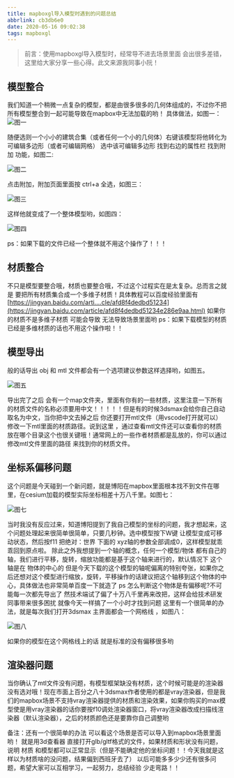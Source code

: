 ```yaml
---
title: mapboxgl导入模型时遇到的问题总结
abbrlink: cb3db6e0
date: 2020-05-16 09:02:38
tags: mapboxgl
---
```


> 前言：使用mapboxgl导入模型时，经常导不进去场景里面 会出很多差错，这里给大家分享一些心得。此文来源我同事小阮！

##  模型整合

我们知道一个稍微一点复杂的模型，都是由很多很多的几何体组成的，不过你不把所有模型整合到一起可能导致在mapbox中无法加载的哟！
具体做法，如图一：![图一](mapboxgl%E5%AF%BC%E5%85%A5%E6%A8%A1%E5%9E%8B%E6%97%B6%E9%81%87%E5%88%B0%E7%9A%84%E9%97%AE%E9%A2%98%E6%80%BB%E7%BB%93/1.png)

<!--more-->

随便选则一个小小的建筑合集（或者任何一个小的几何体）右键该模型将他转化为 可编辑多边形（或者可编辑网格）
选中该可编辑多边形 找到右边的属性栏 找到附加 功能，如图二:

![图二](mapboxgl%E5%AF%BC%E5%85%A5%E6%A8%A1%E5%9E%8B%E6%97%B6%E9%81%87%E5%88%B0%E7%9A%84%E9%97%AE%E9%A2%98%E6%80%BB%E7%BB%93/%E5%9B%BE%E4%BA%8C.png)

点击附加，附加页面里面按 ctrl+a 全选，如图三：

![图三](mapboxgl%E5%AF%BC%E5%85%A5%E6%A8%A1%E5%9E%8B%E6%97%B6%E9%81%87%E5%88%B0%E7%9A%84%E9%97%AE%E9%A2%98%E6%80%BB%E7%BB%93/%E5%9B%BE%E4%B8%89.png)

这样他就变成了一个整体模型哟，如图四：

![图四](mapboxgl%E5%AF%BC%E5%85%A5%E6%A8%A1%E5%9E%8B%E6%97%B6%E9%81%87%E5%88%B0%E7%9A%84%E9%97%AE%E9%A2%98%E6%80%BB%E7%BB%93/%E5%9B%BE%E5%9B%9B.png)

ps：如果下载的文件已经一个整体就不用这个操作了！！！

##  材质整合

不只是模型要整合哦，材质也要整合哦，不过这个过程实在是太复杂。总而言之就是 要把所有材质集合成一个多维子材质！具体教程可以百度经验里面有[https://jingyan.baidu.com/arti....cle/afd8f4dedbd51234](https://jingyan.baidu.com/article/afd8f4dedbd51234e286e9aa.html)
如果你的材质不是多维子材质 可能会导致 无法导致场景里面哟
ps：如果下载模型的材质已经是多维材质的话也不用这个操作啦！！

##  模型导出

般的话导出 obj 和 mtl 文件都会有一个选项建议参数这样选择哟，如图五。

![图五](mapboxgl%E5%AF%BC%E5%85%A5%E6%A8%A1%E5%9E%8B%E6%97%B6%E9%81%87%E5%88%B0%E7%9A%84%E9%97%AE%E9%A2%98%E6%80%BB%E7%BB%93/%E5%9B%BE%E4%BA%94.png)

导出完了之后 会有一个map文件夹，里面有你有的一些材质，这里注意一下所有的材质文件的名称必须要用中文！！！！！但是有的时候3dsmax会给你自己自动取名为中文，当你把中文去掉之后 你还要打开mtl文件（用vscode打开就可以）修改一下mtl里面的材质路径。说到这里 ，通过查看mtl文件还可以查看你的材质放在哪个目录这个也很关键哦！通常网上的一些作者材质都是乱放的，你可以通过修改mtl文件里面的路径 来找到你的材质文件。

##  坐标系偏移问题

这个问题是今天碰到一个新问题，就是博阳在mapbox里面根本找不到文件在哪里，在cesium加载的模型实际坐标相差十万八千里。如图七：

![图七](mapboxgl%E5%AF%BC%E5%85%A5%E6%A8%A1%E5%9E%8B%E6%97%B6%E9%81%87%E5%88%B0%E7%9A%84%E9%97%AE%E9%A2%98%E6%80%BB%E7%BB%93/%E5%9B%BE%E4%B8%83.jpg)

当时我没有反应过来，知道博阳提到了我自己模型的坐标的问题，我才想起来，这个问题处理起来很简单很简单，只要几秒钟。选中模型按下W键 让模型变成可移动状态，然后按f11 把绝对：世界 下面的 xyz轴的参数全部调成0，这样模型就乖乖回到原点啦。
除此之外我想提到一个轴的概念，任何一个模型/物体 都有自己的轴，我们进行平移，旋转，缩放功能都是基于这个轴来进行的，默认情况下 这个轴是在 物体的中心的 但是今天下载的这个模型的轴呢偏离的特别夸张，如果你之后还想对这个模型进行缩放，旋转，平移操作的话建议把这个轴移到这个物体的中心，具体做法也非常简单百度一下就造了
ps 怎么判断这个物体是有偏移呢?不可能每一次都先导出了 然技术端试了偏了十万八千里再来改把，这样会给技术研发同事带来很多困扰
就像今天一样搞了一个小时才找到问题
这里有一个很简单的办法，就是每次我们打开3dsmax 主界面都会一个网格线 ，如图八：

![图八](C:/Users/HelloGIS/Desktop/%E5%9B%BE%E5%85%AB.png)

如果你的模型在这个网格线上的话 就是标准的没有偏移很多哟

##  渲染器问题

当你确认了mtl文件没有问题，有模型框架缺没有材质，这个时候可能是的渲染器没有选对哦！现在市面上百分之八十3dsmax作者使用的都是vray渲染器，但是我们的mapbox场景不支持vray渲染器提供的材质和渲染效果，如果你购买的max模型使是用vray渲染器的话你要按f10调处渲染器窗口，将vray渲染器改成扫描线渲染器（默认渲染器），之后的材质颜色还是要靠你自己调整哟

备注：还有一个很简单的办法 可以看这个场景是否可以导入到mapbox场景里面哟！ 就是用3d查看器 直接打开glb/gltf格式的文件，如果材质和形状没有问题，说明 材质 和模型都可以正常显示（但是不能确定他的坐标问题！！今天我就是这样以为材质啥的没问题，结果偏到西班牙去了）
以后可能多多少少还有很多问题，希望大家可以互相学习，一起努力，总结经验 少走弯路！！



